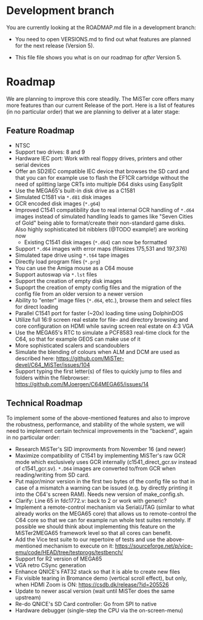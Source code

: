 Development branch
==================

You are currently looking at the ROADMAP.md file in a development branch:

* You need to open VERSIONS.md to find out what features are planned
  for the next release (Version 5).

* This file file shows you what is on our roadmap for *after* Version 5.

Roadmap
=======

We are planning to improve this core steadily. The MiSTer core offers many
more features than our current Release of the port. Here is a list of features
(in no particular order) that we are planning to deliver at a later stage:

Feature Roadmap
---------------

* NTSC
* Support two drives: 8 and 9
* Hardware IEC port: Work with real floppy drives, printers and other serial
  devices
* Offer an SD2IEC compatible IEC device that browses the SD card and that
  you can for example use to flash the EF1CR cartridge without the need of
  splitting large CRTs into multiple D64 disks using EasySplit
* Use the MEGA65's built-in disk drive as a C1581
* Simulated C1581 via `*.d81` disk images
* GCR encoded disk images (`*.g64`)
* Improved C1541 compatibility due to real internal GCR handling of `*.d64`
  images instead of simulated handling leads to games like "Seven Cities of
  Gold" being able to format/create their non-standard game disks. Also highly
  sophisticated bit nibblers (@TODO example!) are working now
  * Existing C1541 disk images (`*.d64`) can now be formatted
* Support `*.d64` images with error maps (filesizes 175,531 and 197,376)
* Simulated tape drive using `*.t64` tape images
* Directly load program files (`*.prg`)
* You can use the Amiga mouse as a C64 mouse
* Support autoswap via `*.lst` files
* Support the creation of empty disk images
* Supoprt the creation of empty config files and the migration of the config
  file from an older version to a newer version
* Ability to "enter" image files (`*.d64`, etc.), browse them and select
  files for direct loading
* Parallel C1541 port for faster (~20x) loading time using DolphinDOS
* Utilize full 16:9 screen real estate for file- and directory browsing and
  core configuration on HDMI while saving screen real estate on 4:3 VGA
* Use the MEGA65's RTC to simulate a PCF8583 real-time clock for the C64, so
  that for example GEOS can make use of it
* More sophisticated scalers and scandoublers 
* Simulate the blending of colours when ALM and DCM are used
  as described here: https://github.com/MiSTer-devel/C64_MiSTer/issues/104
* Support typing the first letter(s) of files to quickly jump to files
  and folders within the filebrowser: https://github.com/MJoergen/C64MEGA65/issues/14

Technical Roadmap
-----------------

To implement some of the above-mentioned features and also to improve the
robustness, performance, and stability of the whole system, we will need
to implement certain technical improvements in the "backend", again in no
particular order:

* Research MiSTer's SID improvments from November 16 (and newer)
* Maximize compatibility of C1541 by implementing MiSTer's raw GCR mode
  which exclusively uses GCR internally (c1541_direct_gcr.sv instead of
  c1541_gcr.sv). `*.D64` images are converted to/from GCR when reading/writing
  from SD card.
* Put major/minor version in the first two bytes of the config file so that
  in case of a mismatch a warning can be issued (e.g. by directly printing it
  into the C64's screen RAM). Needs new version of make_config.sh.
* Clarify: Line 65 in fdc1772.v: back to 2 or work with generic?
* Implement a remote-control mechanism via Serial/JTAG (similar to what
  already works on the MEGA65 core) that allows us to remote-control the
  C64 core so that we can for example run whole test suites remotely.
  If possible we should think about implementing this feature on the
  MiSTer2MEGA65 framework level so that all cores can benefit.
* Add the Vice test suite to our repertoire of tests and use the
  above-mentioned mechanism to execute on it:
  https://sourceforge.net/p/vice-emu/code/HEAD/tree/testprogs/testbench/ 
* Support for R2 version of MEGA65
* VGA retro CSync generation
* Enhance QNICE's FAT32 stack so that it is able to create new files
* Fix visible tearing in Bromance demo (vertical scroll effect), but only,
  when HDMI Zoom is ON: https://csdb.dk/release/?id=205526
* Update to newer ascal version (wait until MiSTer does the same upstream)
* Re-do QNICE's SD Card controller: Go from SPI to native
* Hardware debugger (single-step the CPU via the on-screen-menu)
